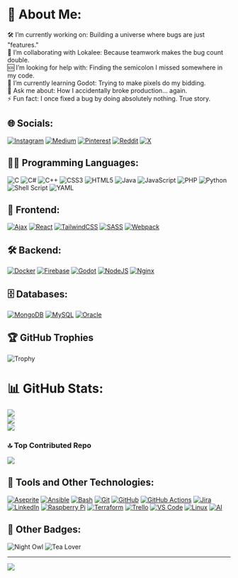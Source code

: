 # 💫 About Me:
🛠️ I’m currently working on: Building a universe where bugs are just "features."<br>🤝 I’m collaborating with Lokalee: Because teamwork makes the bug count double.<br>🆘 I’m looking for help with: Finding the semicolon I missed somewhere in my code.<br>🌱 I’m currently learning Godot: Trying to make pixels do my bidding.<br>💬 Ask me about: How I accidentally broke production… again.<br>⚡ Fun fact: I once fixed a bug by doing absolutely nothing. True story.

## 🌐 Socials:
[![Instagram](https://img.shields.io/badge/Instagram-%23E4405F.svg?logo=Instagram&logoColor=white)](https://instagram.com/kawaiiyukikun) 
[![Medium](https://img.shields.io/badge/Medium-12100E?logo=medium&logoColor=white)](https://medium.com/@kawaiiyukikun) 
[![Pinterest](https://img.shields.io/badge/Pinterest-%23E60023.svg?logo=Pinterest&logoColor=white)](https://www.pinterest.com/kawaiiiyuki/) 
[![Reddit](https://img.shields.io/badge/Reddit-%23FF4500.svg?logo=Reddit&logoColor=white)](https://reddit.com/user/kawaiiyukikun) 
[![X](https://img.shields.io/badge/X-black.svg?logo=X&logoColor=white)](https://x.com/Yuki98495290385) 

## 👨‍💻 Programming Languages:
![C](https://img.shields.io/badge/c-%2300599C.svg?style=for-the-badge&logo=c&logoColor=white)
![C#](https://img.shields.io/badge/c%23-%23239120.svg?style=for-the-badge&logo=csharp&logoColor=white)
![C++](https://img.shields.io/badge/c++-%2300599C.svg?style=for-the-badge&logo=c%2B%2B&logoColor=white)
![CSS3](https://img.shields.io/badge/css3-%231572B6.svg?style=for-the-badge&logo=css3&logoColor=white)
![HTML5](https://img.shields.io/badge/html5-%23E34F26.svg?style=for-the-badge&logo=html5&logoColor=white)
![Java](https://img.shields.io/badge/java-%23ED8B00.svg?style=for-the-badge&logo=openjdk&logoColor=white)
![JavaScript](https://img.shields.io/badge/javascript-%23323330.svg?style=for-the-badge&logo=javascript&logoColor=%23F7DF1E)
![PHP](https://img.shields.io/badge/php-%23777BB4.svg?style=for-the-badge&logo=php&logoColor=white)
![Python](https://img.shields.io/badge/python-3670A0?style=for-the-badge&logo=python&logoColor=ffdd54)
![Shell Script](https://img.shields.io/badge/shell_script-%23121011.svg?style=for-the-badge&logo=gnu-bash&logoColor=white)
![YAML](https://img.shields.io/badge/yaml-%23ffffff.svg?style=for-the-badge&logo=yaml&logoColor=151515)

## 🎨 Frontend:
[![Ajax](https://img.shields.io/badge/Ajax-%2300ADD8.svg?style=flat&logo=ajax&logoColor=white)](https://developer.mozilla.org/en-US/docs/Web/Guide/AJAX)
[![React](https://img.shields.io/badge/Frontend-React-61DAFB?style=flat&logo=react)](https://reactjs.org/)
[![TailwindCSS](https://img.shields.io/badge/CSS%20Framework-TailwindCSS-38B2AC?style=flat&logo=tailwind-css)](https://tailwindcss.com/)
[![SASS](https://img.shields.io/badge/Preprocessor-SASS-CC6699?style=flat&logo=sass&logoColor=white)](https://sass-lang.com/)
[![Webpack](https://img.shields.io/badge/Build%20Tool-Webpack-8DD6F9?style=flat&logo=webpack&logoColor=black)](https://webpack.js.org/)

## 🛠️ Backend:
[![Docker](https://img.shields.io/badge/Container-Docker-2496ED?style=flat&logo=docker)](https://www.docker.com/)
[![Firebase](https://img.shields.io/badge/Backend-Firebase-FFCA28?style=flat&logo=firebase)](https://firebase.google.com/)
[![Godot](https://img.shields.io/badge/Game%20Engine-Godot-478CBF?style=flat&logo=godot-engine)](https://godotengine.org/)
[![NodeJS](https://img.shields.io/badge/Runtime-Node.js-green?style=flat&logo=node.js)](https://nodejs.org/)
[![Nginx](https://img.shields.io/badge/Web%20Server-Nginx-009639?style=flat&logo=nginx)](https://www.nginx.com/)

## 🗄️ Databases:
[![MongoDB](https://img.shields.io/badge/Database-MongoDB-4EA94B?style=flat&logo=mongodb&logoColor=white)](https://www.mongodb.com/)
[![MySQL](https://img.shields.io/badge/Database-MySQL-4479A1?style=flat&logo=mysql&logoColor=white)](https://www.mysql.com/)
[![Oracle](https://img.shields.io/badge/Oracle-F80000?style=flat&logo=oracle&logoColor=white)](https://www.oracle.com/)

## 🏆 GitHub Trophies
![Trophy](https://github-profile-trophy.vercel.app/?username=kawaii-yuki-kun&theme=darkhub)

# 📊 GitHub Stats:
  <img src="https://github-readme-streak-stats.herokuapp.com/?user=kawaii-yuki-kun&theme=dark&hide_border=false"/><br/>
  <img src="https://github-readme-stats.vercel.app/api?username=kawaii-yuki-kun&theme=dark&hide_border=false&include_all_commits=true&count_private=true"/><br/>
  <img src="https://github-readme-stats.vercel.app/api/top-langs/?username=kawaii-yuki-kun&theme=dark&hide_border=false&include_all_commits=true&count_private=true&layout=compact"/>

### 🔝 Top Contributed Repo
![](https://github-contributor-stats.vercel.app/api?username=kawaii-yuki-kun&limit=5&theme=dark&combine_all_yearly_contributions=true)

## 🧰 Tools and Other Technologies:
[![Aseprite](https://img.shields.io/badge/Aseprite-%237D929E.svg?style=flat&logo=aseprite&logoColor=white)](https://www.aseprite.org/)
[![Ansible](https://img.shields.io/badge/Automation-Ansible-%231A1918.svg?style=flat&logo=ansible&logoColor=white)](https://www.ansible.com/)
[![Bash](https://img.shields.io/badge/Scripting-Bash-4EAA25?style=flat&logo=gnu-bash)](https://www.gnu.org/software/bash/)
[![Git](https://img.shields.io/badge/Version%20Control-Git-orange?style=flat&logo=git)](https://git-scm.com/)
[![GitHub](https://img.shields.io/badge/Repo-GitHub-black?style=flat&logo=github)](https://github.com/)
[![GitHub Actions](https://img.shields.io/badge/github%20actions-%232671E5.svg?style=flat&logo=githubactions&logoColor=white)](https://github.com/features/actions)
[![Jira](https://img.shields.io/badge/Tools-Jira-%230A0FFF.svg?style=flat&logo=jira&logoColor=white)](https://www.atlassian.com/software/jira)
[![LinkedIn](https://img.shields.io/badge/LinkedIn-%230077B5.svg?style=flat&logo=linkedin&logoColor=white)](https://www.linkedin.com/)
[![Raspberry Pi](https://img.shields.io/badge/IoT-Raspberry%20Pi-C51A4A?style=flat&logo=raspberry-pi)](https://www.raspberrypi.org/)
[![Terraform](https://img.shields.io/badge/terraform-%235835CC.svg?style=flat&logo=terraform&logoColor=white)](https://www.terraform.io/)
[![Trello](https://img.shields.io/badge/Trello-%23026AA7.svg?style=flat&logo=Trello&logoColor=white)](https://trello.com/)
[![VS Code](https://img.shields.io/badge/Editor-VS%20Code-blue?style=flat&logo=visual-studio-code)](https://code.visualstudio.com/)
[![Linux](https://img.shields.io/badge/OS-Linux-yellow?style=flat&logo=linux)](https://www.linux.org/)
[![AI](https://img.shields.io/badge/AI-%2300D084.svg?style=flat&logo=openai&logoColor=white)](https://openai.com/)

## 🌙 Other Badges:
![Night Owl](https://img.shields.io/badge/Night%20Owl-%23000000.svg?style=flat&logo=owl&logoColor=white)
![Tea Lover](https://img.shields.io/badge/Tea%20Lover-%23007396.svg?style=flat&logo=leaf&logoColor=white)

---
[![](https://visitcount.itsvg.in/api?id=kawaii-yuki-kun&icon=0&color=0)](https://visitcount.itsvg.in)

